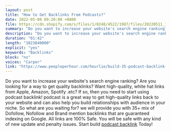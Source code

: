```yaml
---
layout: post
title: "How to Get Backlinks From Podcasts?"
date: 2022-05-08 09:20:00 +0800
file: https://cdn.shopify.com/s/files/1/0248/4522/1987/files/20220511_1.mp3?v=1652252953
summary: "Do you want to increase your website's search engine ranking? Are you looking for a way to get quality backlinks? Want high-quality, white hat links from Apple, Amazon, Spotify .etc? If so, then you need to start using podcast backlink! podcast is a great way to get high-quality links back to your website and can also help you build relationships with audience in your niche. So what are you waiting for? we will provide you with 35+ mix of Dofollow, Nofollow and Brand mention backlinks that are guaranteed indexing on Google. All links are 100% Safe. You will be safe with any kind of new update and penalty issues. Start build podcast backlink Today! "
description: "Do you want to increase your website's search engine ranking? Are you looking for a way to get quality backlinks? Want high-quality, white hat links from Apple, Amazon, Spotify .etc? If so, then you need to start using podcast backlink! podcast is a great way to get high-quality links back to your website and can also help you build relationships with audience in your niche. So what are you waiting for? we will provide you with 35+ mix of Dofollow, Nofollow and Brand mention backlinks that are guaranteed indexing on Google. All links are 100% Safe. You will be safe with any kind of new update and penalty issues. Start build <a href='https://www.peopleperhour.com/hourlie/build-35-podcast-backlink-from-apple-google-amazon-etc/822124'>podcast backlink</a> Today!"
duration: "01:42"
length: "1023840000"
explicit: "yes"
keywords: "Backlinks"
block: "no"
voices: "Carper"
link: "https://www.peopleperhour.com/hourlie/build-35-podcast-backlink-from-apple-google-amazon-etc/822124"
---
```


Do you want to increase your website's search engine ranking? Are you looking for a way to get quality backlinks? Want high-quality, white hat links from Apple, Amazon, Spotify .etc? If so, then you need to start using podcast backlink! podcast is a great way to get high-quality links back to your website and can also help you build relationships with audience in your niche. So what are you waiting for? we will provide you with 35+ mix of Dofollow, Nofollow and Brand mention backlinks that are guaranteed indexing on Google. All links are 100% Safe. You will be safe with any kind of new update and penalty issues. Start build [podcast backlink](https://www.peopleperhour.com/hourlie/build-35-podcast-backlink-from-apple-google-amazon-etc/822124) Today!
